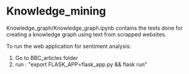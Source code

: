 # Knowledge_mining

Knowledge_graph/Knowledge_graph.ipynb contains the tests done for creating a knowledge graph using text from scrapped websites.

To run the web application for sentiment analysis:
1) Go to BBC_articles folder
2) run : "export FLASK_APP=flask_app.py && flask run"
